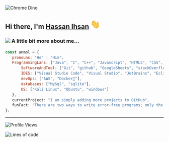  <!--
**HasanIhsan/HasanIhsan** is a ✨ _special_ ✨ repository because its `README.md` (this file) appears on your GitHub profile.
-->

![Chrome Dino](https://mir-s3-cdn-cf.behance.net/project_modules/max_1200/4ff07986208593.5d9a654e92f36.gif)


<h2 align="left">Hi there, I'm <a href="https://www.linkedin.com/in/hassan-ihsan-045b11231/" target="_blank" rel="noopener noreferrer">Hassan Ihsan</a> <img src="https://raw.githubusercontent.com/ABSphreak/ABSphreak/master/gifs/Hi.gif" height="30" />
 
 
 ### <img src="https://media.giphy.com/media/VgCDAzcKvsR6OM0uWg/giphy.gif" width="50"> A little bit more about me...  
 
 ```javascript
const anmol = {
    pronouns: "He" | "Him",
    ProgrammingLans: ["Java", "C", "C++", "Javascript", "HTML5", "CSS", "JSON"],
        SoftwareAndTool: ["Git", "github", "GoogleSheets", "stackOverflow", "geeksforgeeks"],
        IDES: ["Visual Studio Code", "Visual Studio", "JetBrains", "Eclipse Ide"],
        devOps: ["AWS", "Docker🐳"],
        databases: ["MySql", "sqlite"],
        OS: ["Kali Linux", "Ubuntu", "windows"]
    },
    currentProject: "I am simply adding more projects to GitHub",
    funFact: "There are two ways to write error-free programs; only the third one works"
};
```
 
 ---
<!--START_SECTION:waka-->
![Profile Views](https://komarev.com/ghpvc/?username=HasanIhsan&style=flat-square)

![Lines of code](https://img.shields.io/badge/From%20Hello%20World%20I%27ve%20Written-2.9%20million%20lines%20of%20code-blue)
 
 
 
 
